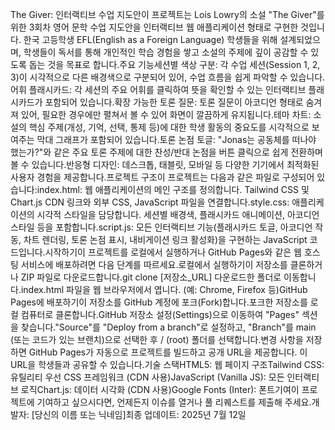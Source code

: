 The Giver: 인터랙티브 수업 지도안이 프로젝트는 Lois Lowry의 소설 "The Giver"를 위한 3회차 영어 문학 수업 지도안을 인터랙티브 웹 애플리케이션 형태로 구현한 것입니다. 한국 고등학생 EFL(English as a Foreign Language) 학생들을 위해 설계되었으며, 학생들이 독서를 통해 개인적인 학습 경험을 쌓고 소설의 주제에 깊이 공감할 수 있도록 돕는 것을 목표로 합니다.주요 기능세션별 색상 구분: 각 수업 세션(Session 1, 2, 3)이 시각적으로 다른 배경색으로 구분되어 있어, 수업 흐름을 쉽게 파악할 수 있습니다.어휘 플래시카드: 각 세션의 주요 어휘를 클릭하여 뜻을 확인할 수 있는 인터랙티브 플래시카드가 포함되어 있습니다.확장 가능한 토론 질문: 토론 질문이 아코디언 형태로 숨겨져 있어, 필요한 경우에만 펼쳐서 볼 수 있어 화면이 깔끔하게 유지됩니다.테마 차트: 소설의 핵심 주제(개성, 기억, 선택, 통제 등)에 대한 학생 활동의 중요도를 시각적으로 보여주는 막대 그래프가 포함되어 있습니다.토론 논점 토글: "Jonas는 공동체를 떠나야 했는가?"와 같은 주요 토론 주제에 대한 찬성/반대 논점을 버튼 클릭으로 쉽게 전환하며 볼 수 있습니다.반응형 디자인: 데스크톱, 태블릿, 모바일 등 다양한 기기에서 최적화된 사용자 경험을 제공합니다.프로젝트 구조이 프로젝트는 다음과 같은 파일로 구성되어 있습니다:index.html: 웹 애플리케이션의 메인 구조를 정의합니다. Tailwind CSS 및 Chart.js CDN 링크와 외부 CSS, JavaScript 파일을 연결합니다.style.css: 애플리케이션의 시각적 스타일을 담당합니다. 세션별 배경색, 플래시카드 애니메이션, 아코디언 스타일 등을 포함합니다.script.js: 모든 인터랙티브 기능(플래시카드 토글, 아코디언 작동, 차트 렌더링, 토론 논점 표시, 내비게이션 링크 활성화)을 구현하는 JavaScript 코드입니다.시작하기이 프로젝트를 로컬에서 실행하거나 GitHub Pages와 같은 웹 호스팅 서비스에 배포하려면 다음 단계를 따르세요.로컬에서 실행하기이 저장소를 클론하거나 ZIP 파일로 다운로드합니다.git clone [저장소_URL]
다운로드한 폴더로 이동합니다.index.html 파일을 웹 브라우저에서 엽니다. (예: Chrome, Firefox 등)GitHub Pages에 배포하기이 저장소를 GitHub 계정에 포크(Fork)합니다.포크한 저장소를 로컬 컴퓨터로 클론합니다.GitHub 저장소 설정(Settings)으로 이동하여 "Pages" 섹션을 찾습니다."Source"를 "Deploy from a branch"로 설정하고, "Branch"를 main (또는 코드가 있는 브랜치)으로 선택한 후 / (root) 폴더를 선택합니다.변경 사항을 저장하면 GitHub Pages가 자동으로 프로젝트를 빌드하고 공개 URL을 제공합니다. 이 URL을 학생들과 공유할 수 있습니다.기술 스택HTML5: 웹 페이지 구조Tailwind CSS: 유틸리티 우선 CSS 프레임워크 (CDN 사용)JavaScript (Vanilla JS): 모든 인터랙티브 로직Chart.js: 데이터 시각화 (CDN 사용)Google Fonts (Inter): 폰트기여이 프로젝트에 기여하고 싶으시다면, 언제든지 이슈를 열거나 풀 리퀘스트를 제출해 주세요.개발자: [당신의 이름 또는 닉네임]최종 업데이트: 2025년 7월 12일
